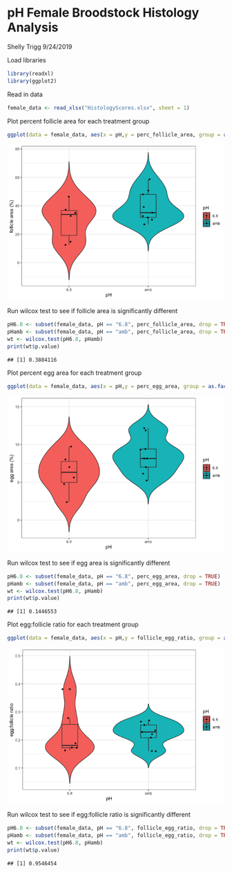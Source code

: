 pH Female Broodstock Histology Analysis
================
Shelly Trigg
9/24/2019

Load libraries

``` r
library(readxl)
library(ggplot2)
```

Read in data

``` r
female_data <- read_xlsx("HistologyScores.xlsx", sheet = 1)
```

Plot percent follicle area for each treatment group

``` r
ggplot(data = female_data, aes(x = pH,y = perc_follicle_area, group = as.factor(pH), fill = pH)) + geom_violin(trim = FALSE) + geom_boxplot(width = 0.2) + geom_jitter(shape =16, position= position_jitter(0.1)) + ylab("follicle area (%)") + theme_bw()
```

![](pHFemaleBroodstockHistoAnalysis_files/figure-markdown_github/follicle%20area%20plot-1.png)

Run wilcox test to see if follicle area is significantly different

``` r
pH6.8 <- subset(female_data, pH == "6.8", perc_follicle_area, drop = TRUE)
pHamb <- subset(female_data, pH == "amb", perc_follicle_area, drop = TRUE)
wt <- wilcox.test(pH6.8, pHamb)
print(wt$p.value)
```

    ## [1] 0.3884116

Plot percent egg area for each treatment group

``` r
ggplot(data = female_data, aes(x = pH,y = perc_egg_area, group = as.factor(pH), fill = pH)) + geom_violin(trim = FALSE) + geom_boxplot(width = 0.2) + geom_jitter(shape =16, position= position_jitter(0.1)) + ylab("egg area (%)") + theme_bw()
```

![](pHFemaleBroodstockHistoAnalysis_files/figure-markdown_github/egg%20area%20plot-1.png)

Run wilcox test to see if egg area is significantly different

``` r
pH6.8 <- subset(female_data, pH == "6.8", perc_egg_area, drop = TRUE)
pHamb <- subset(female_data, pH == "amb", perc_egg_area, drop = TRUE)
wt <- wilcox.test(pH6.8, pHamb)
print(wt$p.value)
```

    ## [1] 0.1446553

Plot egg:follicle ratio for each treatment group

``` r
ggplot(data = female_data, aes(x = pH,y = follicle_egg_ratio, group = as.factor(pH), fill = pH)) + geom_violin(trim = FALSE) + geom_boxplot(width = 0.2) + geom_jitter(shape =16, position= position_jitter(0.1)) + ylab("egg:follicle ratio") + theme_bw()
```

![](pHFemaleBroodstockHistoAnalysis_files/figure-markdown_github/egg-follicle%20ratio%20plot-1.png)

Run wilcox test to see if egg:follicle ratio is significantly different

``` r
pH6.8 <- subset(female_data, pH == "6.8", follicle_egg_ratio, drop = TRUE)
pHamb <- subset(female_data, pH == "amb", follicle_egg_ratio, drop = TRUE)
wt <- wilcox.test(pH6.8, pHamb)
print(wt$p.value)
```

    ## [1] 0.9546454
